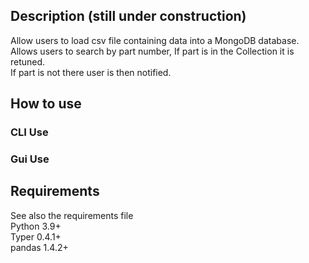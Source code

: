 ## Description (still under construction)
Allow users to load csv file containing data into a MongoDB database.  
Allows users to search by part number, If part is in the Collection it is retuned.  
If part is not there user is then notified.

## How to use
### CLI Use

### Gui Use

## Requirements
See also the requirements file  
Python 3.9+   
Typer 0.4.1+  
pandas 1.4.2+  
